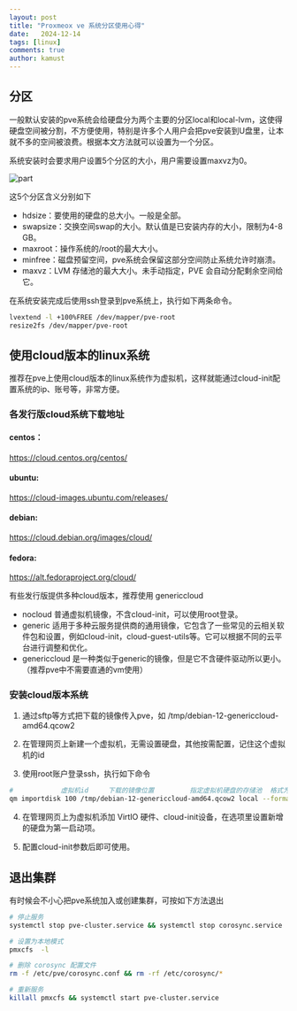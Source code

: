 ```yaml
---
layout: post
title: "Proxmeox ve 系统分区使用心得"
date:   2024-12-14
tags: [linux]
comments: true
author: kamust
---
```


## 分区

一般默认安装的pve系统会给硬盘分为两个主要的分区local和local-lvm，这使得硬盘空间被分割，不方便使用，特别是许多个人用户会把pve安装到U盘里，让本就不多的空间被浪费。根据本文方法就可以设置为一个分区。

系统安装时会要求用户设置5个分区的大小，用户需要设置maxvz为0。

![part](https://kamust.github.io/images/pve_user_exp/part.png)

这5个分区含义分别如下

+ hdsize：要使用的硬盘的总大小。一般是全部。
+ swapsize：交换空间swap的大小。默认值是已安装内存的大小，限制为4-8 GB。
+ maxroot：操作系统的/root的最大大小。
+ minfree：磁盘预留空间，pve系统会保留这部分空间防止系统允许时崩溃。
+ maxvz：LVM 存储池的最大大小。未手动指定，PVE 会自动分配剩余空间给它。

在系统安装完成后使用ssh登录到pve系统上，执行如下两条命令。

``` sh
lvextend -l +100%FREE /dev/mapper/pve-root
resize2fs /dev/mapper/pve-root
```

## 使用cloud版本的linux系统

推荐在pve上使用cloud版本的linux系统作为虚拟机，这样就能通过cloud-init配置系统的ip、账号等，非常方便。

### 各发行版cloud系统下载地址

#### centos：
<https://cloud.centos.org/centos/>

#### ubuntu:
<https://cloud-images.ubuntu.com/releases/>

#### debian:
<https://cloud.debian.org/images/cloud/>

#### fedora:
<https://alt.fedoraproject.org/cloud/>

有些发行版提供多种cloud版本，推荐使用 genericcloud

+ nocloud 普通虚拟机镜像，不含cloud-init，可以使用root登录。
+ generic 适用于多种云服务提供商的通用镜像，它包含了一些常见的云相关软件包和设置，例如cloud-init，cloud-guest-utils等。它可以根据不同的云平台进行调整和优化。
+ genericcloud 是一种类似于generic的镜像，但是它不含硬件驱动所以更小。（推荐pve中不需要直通的vm使用）

### 安装cloud版本系统

1. 通过sftp等方式把下载的镜像传入pve，如 /tmp/debian-12-genericcloud-amd64.qcow2

2. 在管理网页上新建一个虚拟机，无需设置硬盘，其他按需配置，记住这个虚拟机的id

3. 使用root账户登录ssh，执行如下命令

``` sh
#            虚拟机id     下载的镜像位置         指定虚拟机硬盘的存储池  格式为 raw 或 qcow2
qm importdisk 100 /tmp/debian-12-genericcloud-amd64.qcow2 local --format=qcow2
```

4. 在管理网页上为虚拟机添加 VirtIO 硬件、cloud-init设备，在选项里设置新增的硬盘为第一启动项。

5. 配置cloud-init参数后即可使用。

## 退出集群

有时候会不小心把pve系统加入或创建集群，可按如下方法退出

``` sh
# 停止服务
systemctl stop pve-cluster.service && systemctl stop corosync.service 

# 设置为本地模式
pmxcfs  -l

# 删除 corosync 配置文件
rm -f /etc/pve/corosync.conf && rm -rf /etc/corosync/*

# 重新服务
killall pmxcfs && systemctl start pve-cluster.service 

```
